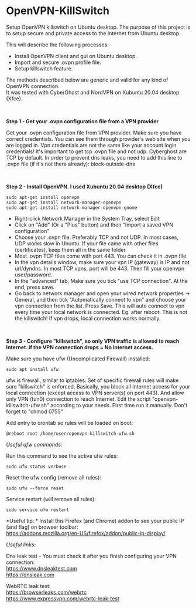 # OpenVPN-KillSwitch
Setup OpenVPN killswitch on Ubuntu desktop.
The purpose of this project is to setup secure and private access to the Internet from Ubuntu desktop.

This will describe the following processes:

- Install OpenVPN client and gui on Ubuntu desktop.
- Import and secure .ovpn profile file.
- Setup killswitch feature.

The methods described below are generic and valid for any kind of OpenVPN connection.   
It was tested with CyberGhost and NordVPN on Xubuntu 20.04 desktop (Xfce).

<br />

**Step 1 - Get your .ovpn configuration file from a VPN provider**

Get your .ovpn configuration file from VPN provider. Make sure you have correct credentials. You can see them through provider's web site when you are logged in.
Vpn credentials are not the same like your account login credentials! It's important to get tcp .ovpn file and not udp. Cyberghost are TCP by default.
In order to prevent dns leaks, you need to add this line to .ovpn file (if it's not there already):
block-outside-dns

<br />

**Step 2 - Install OpenVPN. I used Xubuntu 20.04 desktop (Xfce)**
```
sudo apt-get install openvpn  
sudo apt-get install network-manager-openvpn  
sudo apt-get install network-manager-openvpn-gnome
```
- Right-click Network Manager in the System Tray, select Edit
- Click on "Add" (Or a "Plus" button) and then "Import a saved VPN configuration"
- Choose your .ovpn file. Preferably TCP and not UDP. In most cases, UDP works slow in Ubuntu. If your file came with other files (certificates), keep them all in the same folder.
- Most .ovpn TCP files come with port 443. You can check it in .ovpn file.
- In the vpn details window, make sure your vpn IP (gateway) is IP and not url/dyndns. In most TCP vpns, port will be 443. Then fill your openvpn user/password.
- In the "advanced" tab, Make sure you tick "use TCP connection". At the end, press save.
- Go back to network manager and open your wired network properties -> General, and then tick "Automatically connect to vpn" and choose your vpn connection from the list. Press Save.
This will auto connect to vpn every time your local network is connected. Eg. after reboot. This is not the killswitch! If vpn drops, local connection works normally.

<br />

**Step 3 - Configure "killswitch", so only VPN traffic is allowed to reach Internet. If the VPN connection drops = No internet access.**

Make sure you have ufw (Uncomplicated Firewall) installed:
```
sudo apt install ufw
```
ufw is firewall, similar to iptables. Set of specific firewall rules will make sure "killswitch" is enforced.
Basically, you block all Internet access for your local connection (except access to VPN server(s) on port 443). And allow only VPN (tun0) connection to reach Internet.
Edit the script "openvpn-killswitch-ufw.sh" according to your needs. First time run it manually. Don't forget to "chmod 0755"

Add entry to crontab so rules will be loaded on boot:
```
@reboot root /home/user/openvpn-killswitch-ufw.sh
```


*Useful ufw commands:*

Run this command to see the active ufw rules:
```
sudo ufw status verbose
```

Reset the ufw config (remove all rules):
```
sudo ufw --force reset
```

Service restart (will remove all rules):
```
sudo service ufw restart
```


*Useful tip:  *
Install this Firefox (and Chrome) addon to see your public IP (and flag) on browser toolbar:  
https://addons.mozilla.org/en-US/firefox/addon/public-ip-display/


*Useful links:*

Dns leak test - You must check it after you finish configuring your VPN connection:  
https://www.dnsleaktest.com  
https://dnsleak.com  

WebRTC leak test:  
https://browserleaks.com/webrtc  
https://www.expressvpn.com/webrtc-leak-test  


